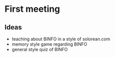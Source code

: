 # First meeting

## Ideas

 - teaching about BINFO in a style of solorean.com
 - memory style game regarding BINFO
 - general style quiz of BINFO
